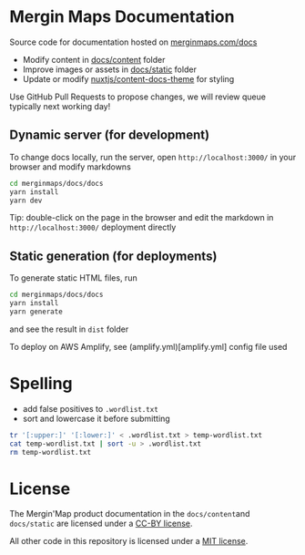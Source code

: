 # Mergin Maps Documentation

Source code for documentation hosted on [merginmaps.com/docs](https://merginmaps.com/docs)

- Modify content in [docs/content](docs/content) folder 
- Improve images or assets in [docs/static](docs/static) folder
- Update or modify [nuxtjs/content-docs-theme](https://content.nuxtjs.org) for styling

Use GitHub Pull Requests to propose changes, we will review queue typically next working day!

## Dynamic server (for development)
To change docs locally, run the server, open `http://localhost:3000/` in your browser and modify markdowns

```bash
cd merginmaps/docs/docs
yarn install
yarn dev
```

Tip: double-click on the page in the browser and edit the markdown in `http://localhost:3000/` deployment directly

## Static generation (for deployments)

To generate static HTML files, run 

```bash
cd merginmaps/docs/docs
yarn install
yarn generate
```

and see the result in `dist` folder

To deploy on AWS Amplify, see (amplify.yml)[amplify.yml] config file used

# Spelling

- add false positives to `.wordlist.txt`
- sort and lowercase it before submitting

```bash
tr '[:upper:]' '[:lower:]' < .wordlist.txt > temp-wordlist.txt
cat temp-wordlist.txt | sort -u > .wordlist.txt
rm temp-wordlist.txt
```

# License

The Mergin'Map product documentation in the `docs/content`and `docs/static` are licensed under a [CC-BY license](LICENSE).

All other code in this repository is licensed under a [MIT license](LICENSE-CODE).
